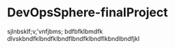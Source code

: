 # DevOpsSphere-finalProject
sjlnbsklf;v,'vnfjbms; bdfbfklbmdfk dlvskbndfklbndfklbndflbndfklbndflkbndlbndfjkl
